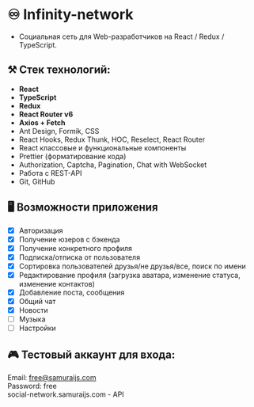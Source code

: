 # ♾️ Infinity-network
- Социальная сеть для Web-разработчиков на React / Redux / TypeScript.
## ⚒️ Стек технологий:
- **React**
- **TypeScript**
- **Redux**
- **React Router v6**
- **Axios + Fetch**
- Ant Design, Formik, CSS
- React Hooks, Redux Thunk, HOC, Reselect, React Router
- React классовые и функциональные компоненты
- Prettier (форматирование кода)
- Authorization, Captcha, Pagination, Chat with WebSocket
- Работа с REST-API
- Git, GitHub 

## 🖥️ Возможности приложения 
- [x] Авторизация
- [x] Получение юзеров с бэкенда
- [x] Получение конкретного профиля
- [x] Подписка/отписка от пользователя
- [x] Сортировка пользователей друзья/не друзья/все, поиск по имени
- [x] Редактирование профиля (загрузка аватара, изменение статуса, изменение контактов)
- [x] Добавление поста, сообщения
- [x] Общий чат
- [x] Новости
- [ ] Музыка
- [ ] Настройки

## 🎮 Тестовый аккаунт для входа:
Email: free@samuraijs.com  
Password: free  
social-network.samuraijs.com - API
